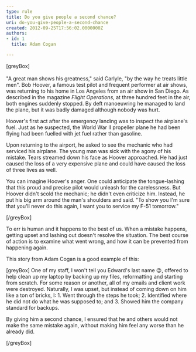 ```yaml
---
type: rule
title: Do you give people a second chance?
uri: do-you-give-people-a-second-chance
created: 2012-09-25T17:56:02.0000000Z
authors:
- id: 1
  title: Adam Cogan

---
```


[greyBox]
 <br>                    
"A great man shows his greatness," said Carlyle, "by the way he treats little men". Bob Hoover, a famous test pilot and frequent performer at air shows, was returning to his home in Los Angeles from an air show in San Diego. As described in the magazine *Flight Operations*, at three hundred feet in the air, both engines suddenly stopped. By deft manoeuvring he managed to land the plane, but it was badly damaged although nobody was hurt.

Hoover's first act after the emergency landing was to inspect the airplane's fuel. Just as he suspected, the World War II propeller plane he had been flying had been fuelled with jet fuel rather than gasoline.

Upon returning to the airport, he asked to see the mechanic who had serviced his airplane. The young man was sick with the agony of his mistake. Tears streamed down his face as Hoover approached. He had just caused the loss of a very expensive plane and could have caused the loss of three lives as well.

You can imagine Hoover's anger. One could anticipate the tongue-lashing that this proud and precise pilot would unleash for the carelessness. But Hoover didn't scold the mechanic; he didn't even criticize him. Instead, he put his big arm around the man's shoulders and said. "To show you I'm sure that you'll never do this again, I want you to service my F-51 tomorrow."
 
[/greyBox]

To err is human and it happens to the best of us. When a mistake happens, getting upset and lashing out doesn't resolve the situation. The best course of action is to examine what went wrong, and how it can be prevented from happening again.

This story from Adam Cogan is a good example of this:

[greyBox]
 One of my staff, I won't tell you Edward's last name 😉, offered to help clean up my laptop by backing up my files, reformatting and starting from scratch. For some reason or another, all of my emails and client work were destroyed. Naturally, I was upset, but instead of coming down on him like a ton of bricks, I:
1. Went through the steps he took;
2. Identified where he did not do what he was supposed to; and
3. Showed him the company standard for backups.

By giving him a second chance, I ensured that he and others would not make the same mistake again, without making him feel any worse than he already did.
 
[/greyBox]
